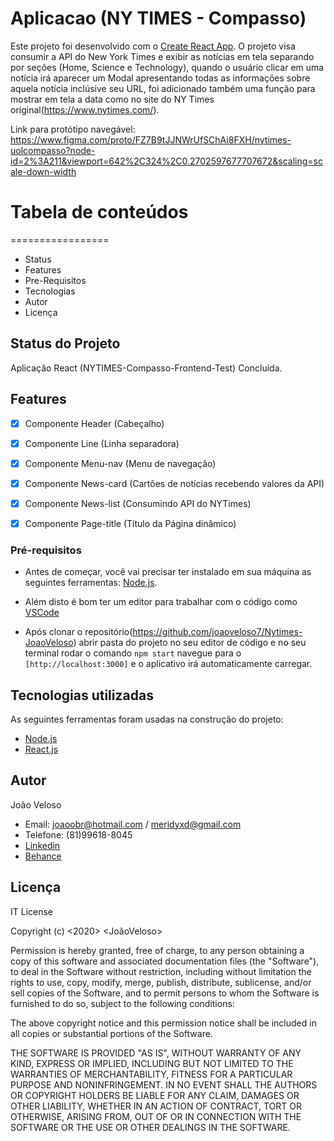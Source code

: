# Aplicacao (NY TIMES - Compasso)

Este projeto foi desenvolvido com o [Create React App](https://github.com/facebook/create-react-app).
O projeto visa consumir a API do New York Times e exibir as notícias em tela separando por seções (Home, Science e Technology), quando o usuário clicar em uma notícia irá aparecer um Modal apresentando todas as informações sobre aquela notícia inclúsive seu URL, foi adicionado também uma função para mostrar em tela a data como no site do NY Times original(https://www.nytimes.com/).

Link para protótipo navegável: https://www.figma.com/proto/FZ7B9tJJNWrUfSChAi8FXH/nytimes-uolcompasso?node-id=2%3A211&viewport=642%2C324%2C0.2702597677707672&scaling=scale-down-width


# Tabela de conteúdos
=================
<ul>
 <li>Status </li>
 <li>Features </li> 
 <li>Pre-Requisitos </li>  
 <li>Tecnologias  </li>
 <li>Autor </li>
 <li>Licença  </li>
</ul>

## Status do Projeto

Aplicação React (NYTIMES-Compasso-Frontend-Test) Concluída.

## Features

- [x] Componente Header (Cabeçalho)
- [x] Componente Line  (Linha separadora)
- [x] Componente Menu-nav (Menu de navegação)
- [x] Componente News-card (Cartões de notícias recebendo valores da API)
- [x] Componente News-list (Consumindo API do NYTimes)
- [x] Componente Page-title (Título da Página dinâmico)


### Pré-requisitos

- Antes de começar, você vai precisar ter instalado em sua máquina as seguintes ferramentas:
[Node.js](https://nodejs.org/en/). 
 
- Além disto é bom ter um editor para trabalhar com o código como [VSCode](https://code.visualstudio.com/)

- Após clonar o repositório(https://github.com/joaoveloso7/Nytimes-JoaoVeloso) abrir pasta do projeto no
seu editor de código e no seu terminal rodar o comando `npm start` navegue para o `[http://localhost:3000]`
e o aplicativo irá automaticamente carregar.

## Tecnologias utilizadas

As seguintes ferramentas foram usadas na construção do projeto:

- [Node.js](https://nodejs.org/en/)
- [React.js](https://github.com/facebook/create-react-app)

## Autor

João Veloso
- Email: joaoobr@hotmail.com / meridyxd@gmail.com
- Telefone: (81)99618-8045
- [Linkedin](https://www.linkedin.com/in/joaoveloso13051995/)
- [Behance](https://www.behance.net/jaumveloso1)


## Licença

IT License

Copyright (c) <2020> <JoãoVeloso>

Permission is hereby granted, free of charge, to any person obtaining a copy
of this software and associated documentation files (the "Software"), to deal
in the Software without restriction, including without limitation the rights
to use, copy, modify, merge, publish, distribute, sublicense, and/or sell
copies of the Software, and to permit persons to whom the Software is
furnished to do so, subject to the following conditions:

The above copyright notice and this permission notice shall be included in all
copies or substantial portions of the Software.

THE SOFTWARE IS PROVIDED "AS IS", WITHOUT WARRANTY OF ANY KIND, EXPRESS OR
IMPLIED, INCLUDING BUT NOT LIMITED TO THE WARRANTIES OF MERCHANTABILITY,
FITNESS FOR A PARTICULAR PURPOSE AND NONINFRINGEMENT. IN NO EVENT SHALL THE
AUTHORS OR COPYRIGHT HOLDERS BE LIABLE FOR ANY CLAIM, DAMAGES OR OTHER
LIABILITY, WHETHER IN AN ACTION OF CONTRACT, TORT OR OTHERWISE, ARISING FROM,
OUT OF OR IN CONNECTION WITH THE SOFTWARE OR THE USE OR OTHER DEALINGS IN THE
SOFTWARE.






